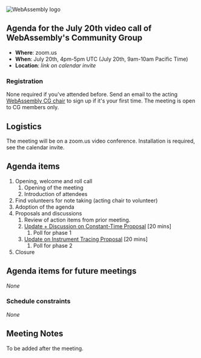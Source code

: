 ![WebAssembly logo](/images/WebAssembly.png)

## Agenda for the July 20th video call of WebAssembly's Community Group

- **Where**: zoom.us
- **When**: July 20th, 4pm-5pm UTC (July 20th, 9am-10am Pacific Time)
- **Location**: *link on calendar invite*

### Registration

None required if you've attended before. Send an email to the acting [WebAssembly CG chair](mailto:webassembly-cg-chair@chromium.org)
to sign up if it's your first time. The meeting is open to CG members only.

## Logistics

The meeting will be on a zoom.us video conference.
Installation is required, see the calendar invite.

## Agenda items

1. Opening, welcome and roll call
    1. Opening of the meeting
    1. Introduction of attendees
1. Find volunteers for note taking (acting chair to volunteer)
1. Adoption of the agenda
1. Proposals and discussions
    1. Review of action items from prior meeting.
    1. [Update + Discussion on Constant-Time Proposal](https://github.com/WebAssembly/constant-time) [20 mins]
        1. Poll for phase 1
    2. [Update on Instrument Tracing Proposal](https://github.com/WebAssembly/instrument-tracing) [20 mins]
        1. Poll for phase 2
1. Closure

## Agenda items for future meetings

*None*

### Schedule constraints

*None*

## Meeting Notes

To be added after the meeting.
